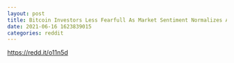 ```yaml
--- 
layout: post 
title: Bitcoin Investors Less Fearfull As Market Sentiment Normalizes After the Mid-May Crash 
date: 2021-06-16 1623839015 
categories: reddit 
--- 
```

https://redd.it/o11n5d